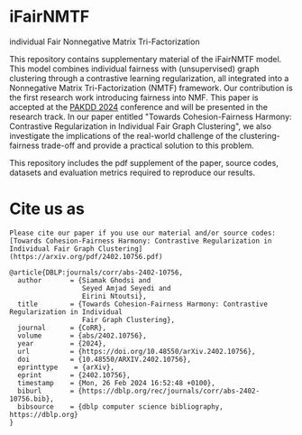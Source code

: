 # iFairNMTF
individual Fair Nonnegative Matrix Tri-Factorization 

This repository contains supplementary material of the iFairNMTF model. This model combines individual fairness with (unsupervised) graph clustering through a contrastive learning regularization, all integrated into a Nonnegative Matrix Tri-Factorization (NMTF) framework. Our contribution is the first research work introducing fairness into NMF. This paper is accepted at the [PAKDD 2024](https://pakdd2024.org/) conference and will be presented in the research track. In our paper entitled "Towards Cohesion-Fairness Harmony: Contrastive Regularization in Individual Fair Graph Clustering", we also investigate the implications of the real-world challenge of the clustering-fairness trade-off and provide a practical solution to this problem. 

This repository includes the pdf supplement of the paper, source codes, datasets and evaluation metrics required to reproduce our results. 

# Cite us as
```
Please cite our paper if you use our material and/or source codes: [Towards Cohesion-Fairness Harmony: Contrastive Regularization in Individual Fair Graph Clustering](https://arxiv.org/pdf/2402.10756.pdf)

@article{DBLP:journals/corr/abs-2402-10756,
  author       = {Siamak Ghodsi and
                  Seyed Amjad Seyedi and
                  Eirini Ntoutsi},
  title        = {Towards Cohesion-Fairness Harmony: Contrastive Regularization in Individual
                  Fair Graph Clustering},
  journal      = {CoRR},
  volume       = {abs/2402.10756},
  year         = {2024},
  url          = {https://doi.org/10.48550/arXiv.2402.10756},
  doi          = {10.48550/ARXIV.2402.10756},
  eprinttype    = {arXiv},
  eprint       = {2402.10756},
  timestamp    = {Mon, 26 Feb 2024 16:52:48 +0100},
  biburl       = {https://dblp.org/rec/journals/corr/abs-2402-10756.bib},
  bibsource    = {dblp computer science bibliography, https://dblp.org}
}
